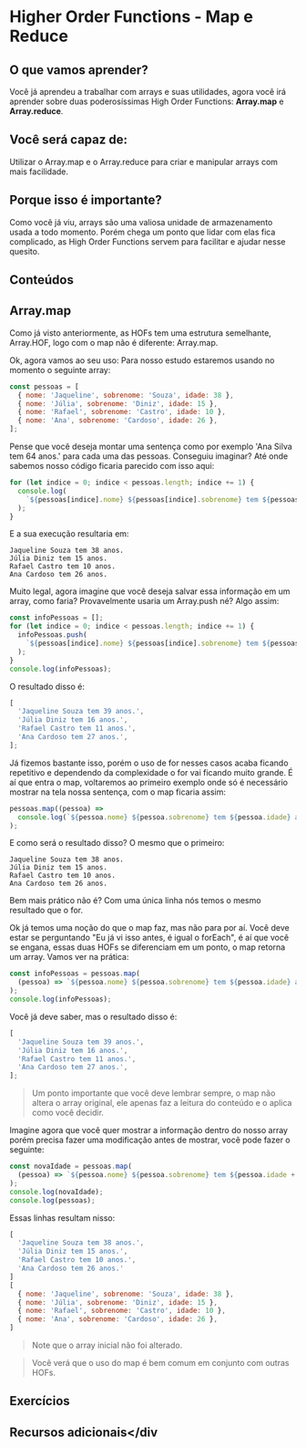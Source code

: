 # Higher Order Functions - Map e Reduce

## O que vamos aprender?

Você já aprendeu a trabalhar com arrays e suas utilidades, agora você irá aprender sobre duas poderosíssimas High Order Functions: **Array.map** e **Array.reduce**.

## Você será capaz de:

Utilizar o Array.map e o Array.reduce para criar e manipular arrays com mais facilidade.

## Porque isso é importante?

Como você já viu, arrays são uma valiosa unidade de armazenamento usada a todo momento. Porém chega um ponto que lidar com elas fica complicado, as High Order Functions servem para facilitar e ajudar nesse quesito.

## Conteúdos

## Array.map

Como já visto anteriormente, as HOFs tem uma estrutura semelhante, Array.HOF, logo com o map não é diferente: Array.map.

Ok, agora vamos ao seu uso:
Para nosso estudo estaremos usando no momento o seguinte array: 

```js
const pessoas = [
  { nome: 'Jaqueline', sobrenome: 'Souza', idade: 38 },
  { nome: 'Júlia', sobrenome: 'Diniz', idade: 15 },
  { nome: 'Rafael', sobrenome: 'Castro', idade: 10 },
  { nome: 'Ana', sobrenome: 'Cardoso', idade: 26 },
];
```

Pense que você deseja montar uma sentença como por exemplo 'Ana Silva tem 64 anos.' para cada uma das pessoas. Conseguiu imaginar? Até onde sabemos nosso código ficaria parecido com isso aqui:

```js
for (let indice = 0; indice < pessoas.length; indice += 1) {
  console.log(
    `${pessoas[indice].nome} ${pessoas[indice].sobrenome} tem ${pessoas[indice].idade} anos.`,
  );
}
```

E a sua execução resultaria em:

```shell
Jaqueline Souza tem 38 anos.
Júlia Diniz tem 15 anos.
Rafael Castro tem 10 anos.
Ana Cardoso tem 26 anos.
```

Muito legal, agora imagine que você deseja salvar essa informação em um array, como faria? Provavelmente usaria um Array.push né? Algo assim:

```js
const infoPessoas = [];
for (let indice = 0; indice < pessoas.length; indice += 1) {
  infoPessoas.push(
    `${pessoas[indice].nome} ${pessoas[indice].sobrenome} tem ${pessoas[indice].idade} anos.`,
  );
}
console.log(infoPessoas);
```

O resultado disso é:

```js
[
  'Jaqueline Souza tem 39 anos.',
  'Júlia Diniz tem 16 anos.',
  'Rafael Castro tem 11 anos.',
  'Ana Cardoso tem 27 anos.',
];
```

Já fizemos bastante isso, porém o uso de for nesses casos acaba ficando repetitivo e dependendo da complexidade o for vai ficando muito grande.
É aí que entra o map, voltaremos ao primeiro exemplo onde só é necessário mostrar na tela nossa sentença, com o map ficaria assim:

```js
pessoas.map((pessoa) =>
  console.log(`${pessoa.nome} ${pessoa.sobrenome} tem ${pessoa.idade} anos.`),
);
```

E como será o resultado disso? O mesmo que o primeiro:

```shell
Jaqueline Souza tem 38 anos.
Júlia Diniz tem 15 anos.
Rafael Castro tem 10 anos.
Ana Cardoso tem 26 anos.
```

Bem mais prático não é? Com uma única linha nós temos o mesmo resultado que o for.

Ok já temos uma noção do que o map faz, mas não para por aí. Você deve estar se perguntando "Eu já vi isso antes, é igual o forEach", é aí que você se engana, essas duas HOFs se diferenciam em um ponto, o map retorna um array.
Vamos ver na prática:

```js
const infoPessoas = pessoas.map(
  (pessoa) => `${pessoa.nome} ${pessoa.sobrenome} tem ${pessoa.idade} anos.`,
);
console.log(infoPessoas);
```

Você já deve saber, mas o resultado disso é:

```js
[
  'Jaqueline Souza tem 39 anos.',
  'Júlia Diniz tem 16 anos.',
  'Rafael Castro tem 11 anos.',
  'Ana Cardoso tem 27 anos.',
];
```

> Um ponto importante que você deve lembrar sempre, o map não altera o array original, ele apenas faz a leitura do conteúdo e o aplica como você decidir.
> <br>

Imagine agora que você quer mostrar a informação dentro do nosso array porém precisa fazer uma modificação antes de mostrar, você pode fazer o seguinte:

```js
const novaIdade = pessoas.map(
  (pessoa) => `${pessoa.nome} ${pessoa.sobrenome} tem ${pessoa.idade + 1} anos.`,
);
console.log(novaIdade);
console.log(pessoas);
```

Essas linhas resultam nisso:

```js
[
  'Jaqueline Souza tem 38 anos.',
  'Júlia Diniz tem 15 anos.',
  'Rafael Castro tem 10 anos.',
  'Ana Cardoso tem 26 anos.'
]
[
  { nome: 'Jaqueline', sobrenome: 'Souza', idade: 38 },
  { nome: 'Júlia', sobrenome: 'Diniz', idade: 15 },
  { nome: 'Rafael', sobrenome: 'Castro', idade: 10 },
  { nome: 'Ana', sobrenome: 'Cardoso', idade: 26 },
]

```

> Note que o array inicial não foi alterado.

> Você verá que o uso do map é bem comum em conjunto com outras HOFs.

## Exercícios

## Recursos adicionais</div

